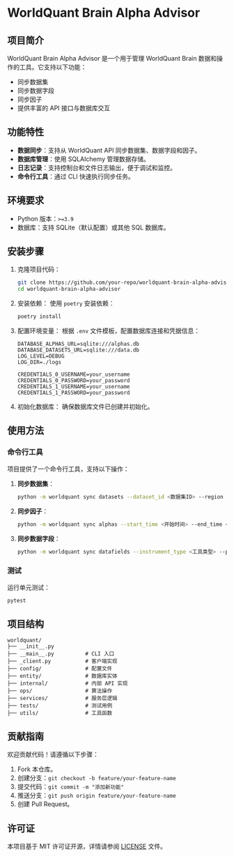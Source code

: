 # WorldQuant Brain Alpha Advisor

## 项目简介

WorldQuant Brain Alpha Advisor 是一个用于管理 WorldQuant Brain 数据和操作的工具。它支持以下功能：
- 同步数据集
- 同步数据字段
- 同步因子
- 提供丰富的 API 接口与数据库交互

## 功能特性

- **数据同步**：支持从 WorldQuant API 同步数据集、数据字段和因子。
- **数据库管理**：使用 SQLAlchemy 管理数据存储。
- **日志记录**：支持控制台和文件日志输出，便于调试和监控。
- **命令行工具**：通过 CLI 快速执行同步任务。

## 环境要求

- Python 版本：`>=3.9`
- 数据库：支持 SQLite（默认配置）或其他 SQL 数据库。

## 安装步骤

1. 克隆项目代码：
   ```bash
   git clone https://github.com/your-repo/worldquant-brain-alpha-advisor.git
   cd worldquant-brain-alpha-advisor
   ```

2. 安装依赖：
   使用 `poetry` 安装依赖：
   ```bash
   poetry install
   ```

3. 配置环境变量：
   根据 `.env` 文件模板，配置数据库连接和凭据信息：
   ```plaintext
   DATABASE_ALPHAS_URL=sqlite:///alphas.db
   DATABASE_DATASETS_URL=sqlite:///data.db
   LOG_LEVEL=DEBUG
   LOG_DIR=./logs

   CREDENTIALS_0_USERNAME=your_username
   CREDENTIALS_0_PASSWORD=your_password
   CREDENTIALS_1_USERNAME=your_username
   CREDENTIALS_1_PASSWORD=your_password
   ```

4. 初始化数据库：
   确保数据库文件已创建并初始化。

## 使用方法

### 命令行工具

项目提供了一个命令行工具，支持以下操作：

1. **同步数据集**：
   ```bash
   python -m worldquant sync datasets --dataset_id <数据集ID> --region <区域> --universe <宇宙> --delay <延迟>
   ```

2. **同步因子**：
   ```bash
   python -m worldquant sync alphas --start_time <开始时间> --end_time <结束时间>
   ```

3. **同步数据字段**：
   ```bash
   python -m worldquant sync datafields --instrument_type <工具类型> --parallel <并行数>
   ```

### 测试

运行单元测试：
```bash
pytest
```

## 项目结构

```
worldquant/
├── __init__.py
├── __main__.py          # CLI 入口
├── _client.py           # 客户端实现
├── config/              # 配置文件
├── entity/              # 数据库实体
├── internal/            # 内部 API 实现
├── ops/                 # 算法操作
├── services/            # 服务层逻辑
├── tests/               # 测试用例
├── utils/               # 工具函数
```

## 贡献指南

欢迎贡献代码！请遵循以下步骤：
1. Fork 本仓库。
2. 创建分支：`git checkout -b feature/your-feature-name`
3. 提交代码：`git commit -m "添加新功能"`
4. 推送分支：`git push origin feature/your-feature-name`
5. 创建 Pull Request。

## 许可证

本项目基于 MIT 许可证开源，详情请参阅 [LICENSE](LICENSE) 文件。
